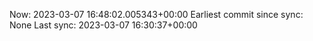 Now: 2023-03-07 16:48:02.005343+00:00 Earliest commit since sync: None Last sync: 2023-03-07 16:30:37+00:00
